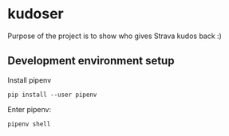 # kudoser

Purpose of the project is to show who gives Strava kudos back :)

## Development environment setup

Install pipenv

```shell
pip install --user pipenv
```

Enter pipenv:

```shell
pipenv shell
```
